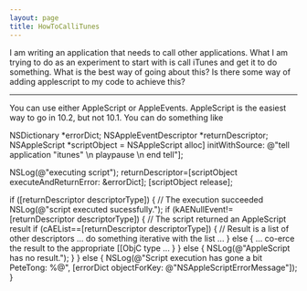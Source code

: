 ```yaml
---
layout: page
title: HowToCalliTunes
---
```


I am writing an application that needs to call other applications. What I am trying to do as an experiment to start with is call iTunes and get it to do something. What is the best way of going about this? Is there some way of adding applescript to my code to achieve this?

----

You can use either AppleScript or AppleEvents. AppleScript is the easiest way to go in 10.2, but not 10.1. You can do something like

    
 NSDictionary		*errorDict;
 NSAppleEventDescriptor 	*returnDescriptor;
 NSAppleScript 		*scriptObject = NSAppleScript alloc] initWithSource:
                                          @"tell application \"itunes\" \n playpause \n end tell"];
 
 NSLog(@"executing script");   returnDescriptor=[scriptObject executeAndReturnError: &errorDict];
 [scriptObject release];
 
 if ([returnDescriptor descriptorType]) {
   //	The execution succeeded
   NSLog(@"script executed sucessfully.");
   if (kAENullEvent!=[returnDescriptor descriptorType]) {
     //	The script returned an AppleScript result
     if (cAEList==[returnDescriptor descriptorType]) {
       //	Result is a list of other descriptors
       ...
       do something iterative with the list
 		...
         } else {
           ...
           co-erce the result to the appropriate [[ObjC type
           ...
         }
   } else {
     NSLog(@"AppleScript has no result.");
   }
 } else {
   NSLog(@"Script execution has gone a bit PeteTong: %@", [errorDict objectForKey: @"NSAppleScriptErrorMessage"]);
 }


